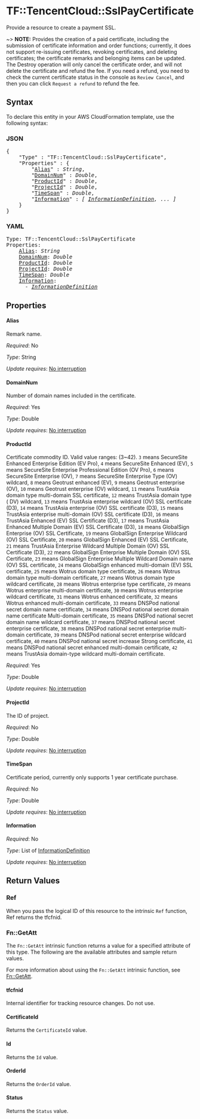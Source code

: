 # TF::TencentCloud::SslPayCertificate

Provide a resource to create a payment SSL.

~> **NOTE:** Provides the creation of a paid certificate, including the submission of certificate information and order functions;
currently, it does not support re-issuing certificates, revoking certificates, and deleting certificates; the certificate remarks
and belonging items can be updated. The Destroy operation will only cancel the certificate order, and will not delete the
certificate and refund the fee. If you need a refund, you need to check the current certificate status in the console
as `Review Cancel`, and then you can click `Request a refund` to refund the fee.

## Syntax

To declare this entity in your AWS CloudFormation template, use the following syntax:

### JSON

<pre>
{
    "Type" : "TF::TencentCloud::SslPayCertificate",
    "Properties" : {
        "<a href="#alias" title="Alias">Alias</a>" : <i>String</i>,
        "<a href="#domainnum" title="DomainNum">DomainNum</a>" : <i>Double</i>,
        "<a href="#productid" title="ProductId">ProductId</a>" : <i>Double</i>,
        "<a href="#projectid" title="ProjectId">ProjectId</a>" : <i>Double</i>,
        "<a href="#timespan" title="TimeSpan">TimeSpan</a>" : <i>Double</i>,
        "<a href="#information" title="Information">Information</a>" : <i>[ <a href="informationdefinition.md">InformationDefinition</a>, ... ]</i>
    }
}
</pre>

### YAML

<pre>
Type: TF::TencentCloud::SslPayCertificate
Properties:
    <a href="#alias" title="Alias">Alias</a>: <i>String</i>
    <a href="#domainnum" title="DomainNum">DomainNum</a>: <i>Double</i>
    <a href="#productid" title="ProductId">ProductId</a>: <i>Double</i>
    <a href="#projectid" title="ProjectId">ProjectId</a>: <i>Double</i>
    <a href="#timespan" title="TimeSpan">TimeSpan</a>: <i>Double</i>
    <a href="#information" title="Information">Information</a>: <i>
      - <a href="informationdefinition.md">InformationDefinition</a></i>
</pre>

## Properties

#### Alias

Remark name.

_Required_: No

_Type_: String

_Update requires_: [No interruption](https://docs.aws.amazon.com/AWSCloudFormation/latest/UserGuide/using-cfn-updating-stacks-update-behaviors.html#update-no-interrupt)

#### DomainNum

Number of domain names included in the certificate.

_Required_: Yes

_Type_: Double

_Update requires_: [No interruption](https://docs.aws.amazon.com/AWSCloudFormation/latest/UserGuide/using-cfn-updating-stacks-update-behaviors.html#update-no-interrupt)

#### ProductId

Certificate commodity ID. Valid value ranges: (3~42). `3` means SecureSite Enhanced Enterprise Edition (EV Pro), `4` means SecureSite Enhanced (EV), `5` means SecureSite Enterprise Professional Edition (OV Pro), `6` means SecureSite Enterprise (OV), `7` means SecureSite Enterprise Type (OV) wildcard, `8` means Geotrust enhanced (EV), `9` means Geotrust enterprise (OV), `10` means Geotrust enterprise (OV) wildcard, `11` means TrustAsia domain type multi-domain SSL certificate, `12` means TrustAsia domain type ( DV) wildcard, `13` means TrustAsia enterprise wildcard (OV) SSL certificate (D3), `14` means TrustAsia enterprise (OV) SSL certificate (D3), `15` means TrustAsia enterprise multi-domain (OV) SSL certificate (D3), `16` means TrustAsia Enhanced (EV) SSL Certificate (D3), `17` means TrustAsia Enhanced Multiple Domain (EV) SSL Certificate (D3), `18` means GlobalSign Enterprise (OV) SSL Certificate, `19` means GlobalSign Enterprise Wildcard (OV) SSL Certificate, `20` means GlobalSign Enhanced (EV) SSL Certificate, `21` means TrustAsia Enterprise Wildcard Multiple Domain (OV) SSL Certificate (D3), `22` means GlobalSign Enterprise Multiple Domain (OV) SSL Certificate, `23` means GlobalSign Enterprise Multiple Wildcard Domain name (OV) SSL certificate, `24` means GlobalSign enhanced multi-domain (EV) SSL certificate, `25` means Wotrus domain type certificate, `26` means Wotrus domain type multi-domain certificate, `27` means Wotrus domain type wildcard certificate, `28` means Wotrus enterprise type certificate, `29` means Wotrus enterprise multi-domain certificate, `30` means Wotrus enterprise wildcard certificate, `31` means Wotrus enhanced certificate, `32` means Wotrus enhanced multi-domain certificate, `33` means DNSPod national secret domain name certificate, `34` means DNSPod national secret domain name certificate Multi-domain certificate, `35` means DNSPod national secret domain name wildcard certificate, `37` means DNSPod national secret enterprise certificate, `38` means DNSPod national secret enterprise multi-domain certificate, `39` means DNSPod national secret enterprise wildcard certificate, `40` means DNSPod national secret increase Strong certificate, `41` means DNSPod national secret enhanced multi-domain certificate, `42` means TrustAsia domain-type wildcard multi-domain certificate.

_Required_: Yes

_Type_: Double

_Update requires_: [No interruption](https://docs.aws.amazon.com/AWSCloudFormation/latest/UserGuide/using-cfn-updating-stacks-update-behaviors.html#update-no-interrupt)

#### ProjectId

The ID of project.

_Required_: No

_Type_: Double

_Update requires_: [No interruption](https://docs.aws.amazon.com/AWSCloudFormation/latest/UserGuide/using-cfn-updating-stacks-update-behaviors.html#update-no-interrupt)

#### TimeSpan

Certificate period, currently only supports 1 year certificate purchase.

_Required_: No

_Type_: Double

_Update requires_: [No interruption](https://docs.aws.amazon.com/AWSCloudFormation/latest/UserGuide/using-cfn-updating-stacks-update-behaviors.html#update-no-interrupt)

#### Information

_Required_: No

_Type_: List of <a href="informationdefinition.md">InformationDefinition</a>

_Update requires_: [No interruption](https://docs.aws.amazon.com/AWSCloudFormation/latest/UserGuide/using-cfn-updating-stacks-update-behaviors.html#update-no-interrupt)

## Return Values

### Ref

When you pass the logical ID of this resource to the intrinsic `Ref` function, Ref returns the tfcfnid.

### Fn::GetAtt

The `Fn::GetAtt` intrinsic function returns a value for a specified attribute of this type. The following are the available attributes and sample return values.

For more information about using the `Fn::GetAtt` intrinsic function, see [Fn::GetAtt](https://docs.aws.amazon.com/AWSCloudFormation/latest/UserGuide/intrinsic-function-reference-getatt.html).

#### tfcfnid

Internal identifier for tracking resource changes. Do not use.

#### CertificateId

Returns the <code>CertificateId</code> value.

#### Id

Returns the <code>Id</code> value.

#### OrderId

Returns the <code>OrderId</code> value.

#### Status

Returns the <code>Status</code> value.

